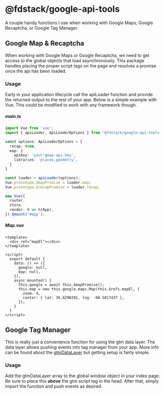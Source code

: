 # @fdstack/google-api-tools
A couple handy functions I use when working with Google Maps, Google Recaptcha,
or Google Tag Manager. 

## Google Map & Recaptcha
When working with Google Maps or Google Recaptcha, we need to get access to the global objects that load asynchronously.
This package handles placing the proper script tags on the page and resolves a promise once the api has been loaded.

### Usage
Early in your application lifecycle call the apiLoader function and provide 
the returned output to the rest of your app. Below is a simple example with Vue.
This could be modified to work with any framework though.

##### main.ts
```typescript
import Vue from 'vue';
import { apiLoader, ApiLoaderOptions } from '@fdstack/google-api-tools';

const options: ApiLoaderOptions = {
  recap: true,
  map: {
    apiKey: 'your-gmap-api-key',
    libraries: 'places,geometry',
  }
}

const loader = apiLoader(options);
Vue.prototype.$mapPromise = loader.map;
Vue.prototype.$recapPromise = loader.recap;

new Vue({
  router,
  store,
  render: h => h(App),
}).$mount('#app');
```
##### Map.vue
```vue
<template>
  <div ref="mapEl"></div>
</template>

<script>
  export default {
    data: () => ({
      google: null,
      map: null,
    }),
    async mounted() {
      this.google = await this.$mapPromise();
      this.map = new this.google.maps.Map(this.$refs.mapEl, {
        zoom: 4,
        center: { lat: 39.8290291, lng: -98.5817437 },
      });
    }
  }
</script>
```

## Google Tag Manager
This is really just a convenience function for using the gtm data layer.
The data layer allows pushing events into tag manager from your app. More
info can be found about the [gtmDataLayer](https://developers.google.com/tag-manager/devguide#datalayer)
but getting setup is fairly simple.

### Usage
Add the gtmDataLayer array to the global window object in your index page. 
Be sure to place this **above** the gtm script tag in the head. After that, 
simply import the function and push events as desired. 


 

